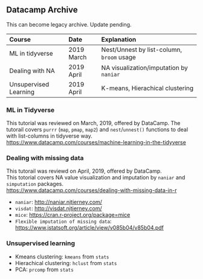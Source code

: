 ## Datacamp Archive

This can become legacy archive. Update pending.


|**Course**             | **Date**                         | **Explanation**                         |
| :---------------------| :-------------------------- | :------------------------------------------- |
| ML in tidyverse       | 2019 March                  |  Nest/Unnest by list-column, `broom` usage   |
| Dealing with NA       | 2019 April                  |  NA visualization/imputation by `naniar`     |
| Unsupervised Learning | 2019 April                  |  K-means, Hierachical clustering             |


###  ML in Tidyverse   
This tutorial was reviewed on March, 2019, offered by DataCamp.
The tutorail covers `purrr` (`map`, `pmap`, `map2`) and `nest`/`unnest()` functions to deal with list-columns in tidyverse way.  
https://www.datacamp.com/courses/machine-learning-in-the-tidyverse  

### Dealing with missing data  
This tutorail was reviewd on April, 2019, offered by DataCamp.  
This totorial covers NA value visualization and imputation by `naniar` and `simputation` packages.  
https://www.datacamp.com/courses/dealing-with-missing-data-in-r

- `naniar`: http://naniar.njtierney.com/  
- `visdat`: http://visdat.njtierney.com/  
- `mice`: https://cran.r-project.org/package=mice
- `Flexible imputation of missing data`: https://www.jstatsoft.org/article/view/v085b04/v85b04.pdf

### Unsupervised learning

- Kmeans clustering: `kmeans` from `stats`
- Hierachical clustering: `hclust` from `stats`  
- PCA: `prcomp` from `stats`



